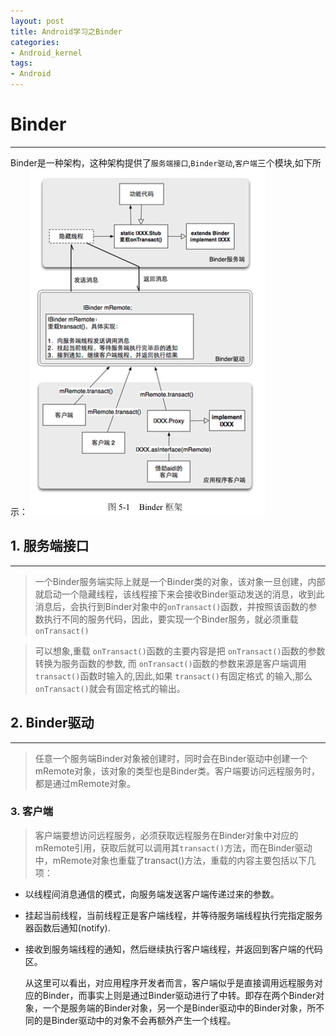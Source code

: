```yaml
---
layout: post
title: Android学习之Binder
categories:
- Android_kernel
tags:
- Android
---
```


Binder
===
---
Binder是一种架构，这种架构提供了`服务端接口`,`Binder驱动`,`客户端`三个模块,如下所示：
![](pic/binder_framework.png)

## 1. 服务端接口
---
> 一个Binder服务端实际上就是一个Binder类的对象，该对象一旦创建，内部就启动一个隐藏线程，该线程接下来会接收Binder驱动发送的消息，收到此消息后，会执行到Binder对象中的`onTransact()`函数，并按照该函数的参数执行不同的服务代码，因此，要实现一个Binder服务，就必须重载`onTransact()`

> 可以想象,重载 `onTransact()`函数的主要内容是把 `onTransact()`函数的参数转换为服务函数的参数, 而 `onTransact()`函数的参数来源是客户端调用 `transact()`函数时输入的,因此,如果 `transact()`有固定格式 的输入,那么 `onTransact()`就会有固定格式的输出。


## 2. Binder驱动
---
> 任意一个服务端Binder对象被创建时，同时会在Binder驱动中创建一个mRemote对象，该对象的类型也是Binder类。客户端要访问远程服务时，都是通过mRemote对象。


### 3. 客户端
> 客户端要想访问远程服务，必须获取远程服务在Binder对象中对应的mRemote引用，获取后就可以调用其`transact()`方法，而在Binder驱动中，mRemote对象也重载了transact()方法，重载的内容主要包括以下几项：
> 
* 以线程间消息通信的模式，向服务端发送客户端传递过来的参数。
* 挂起当前线程，当前线程正是客户端线程，并等待服务端线程执行完指定服务器函数后通知(notify).
* 接收到服务端线程的通知，然后继续执行客户端线程，并返回到客户端的代码区。


	从这里可以看出，对应用程序开发者而言，客户端似乎是直接调用远程服务对应的Binder，而事实上则是通过Binder驱动进行了中转。即存在两个Binder对象，一个是服务端的Binder对象，另一个是Binder驱动中的Binder对象，所不同的是Binder驱动中的对象不会再额外产生一个线程。